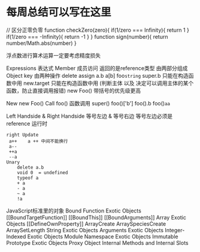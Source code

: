 # 每周总结可以写在这里
// 区分正零负零
function checkZero(zero){
    if(1/zero === Infinity){
        return 1
    }
    if(1/zero === -Infinity){
        return -1
    }
}
function sign(number){
    return number/Math.abs(number)
}

浮点数进行算术运算一定要考虑精度损失

Expressions 表达式
Member 成员访问   返回的是reference类型 由两部分组成 Object key   由两种操作  delete assign
    a.b
    a[b]
    foo`string`
    super.b     只能在构造函数中用
    new.target  只能在构造函数中用 (判断主体 以及 决定可以调用主体的某个函数，防止直接调用报错)
    new Foo()   带括号的优先级更高

New new Foo()
Call
    foo()           函数调用
    super()
    foo()['b']
    foo().b
    foo()`aa`

Left Handside & Right Handside  等号左边 & 等号右边
    等号左边必须是reference  运行时

    right Update
     a++    a ++ 中间不能换行
     a--
     ++a
     --a
    Unary
        delete a.b
        void 0  = undefined
        typeof a
        + a
        - a
        ~ a
        !a 

JavaScript标准里的对象
    Bound Function Exotic Objects
        [[BoundTargetFunction]]
        [[BoundThis]]
        [[BoundArguments]]
    Array Exotic Objects
        [[DefineOwnProperty]]
        ArrayCreate
        ArraySpeciesCreate
        ArraySetLength
    String Exotic Objects
    Arguments Exotic Objects
    Integer-Indexed Exotic Objects
    Module Namespace Exotic Objects
    Immutable Prototype Exotic Objects
    Proxy Object Internal Methods and Internal Slots


